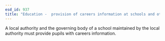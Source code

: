 ```yaml
---
esd_id: 937
title: "Education -  provision of careers information at schools and other institutions"
---
```


A local authority and the governing body of a school maintained by the local authority must provide pupils with careers information.

